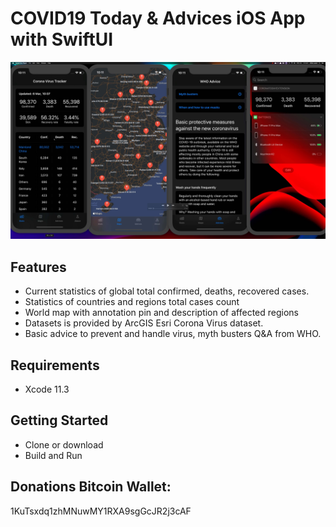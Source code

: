 # COVID19 Today & Advices iOS App with SwiftUI

![Alt text](./promo.jpg?raw=true "COVID19 Alert  & Advices iOS App")

## Features
- Current statistics of global total confirmed, deaths, recovered cases.
- Statistics of countries and regions total cases count
- World map with annotation pin and description of affected regions
- Datasets is provided by ArcGIS Esri Corona Virus dataset.
- Basic advice to prevent and handle virus,  myth busters Q&A from WHO.

## Requirements
- Xcode 11.3

## Getting Started
- Clone or download
- Build and Run

## Donations Bitcoin Wallet: 
1KuTsxdq1zhMNuwMY1RXA9sgGcJR2j3cAF
